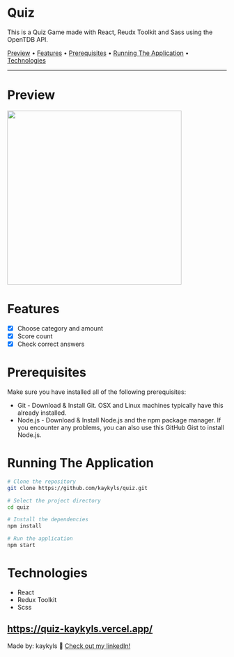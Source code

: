 <div>
<h1>Quiz</h1>
<p>This is a Quiz Game made with React, Reudx Toolkit and Sass using the OpenTDB API.</p>

<p>
  <a href="#preview">Preview</a> •
  <a href="#features">Features</a> •
  <a href="#prerequisites">Prerequisites</a> •
  <a href="#running-the-application">Running The Application</a> •
  <a href="#technologies">Technologies</a>
</p>
</div>

---

# Preview
<a href="https://chat-app-kaykyls.vercel.app/"><img height="400px" width="400px" src="https://cdn.discordapp.com/attachments/766798638139179031/1117212542415163572/quiz.gif"/></a>

# Features
- [x] Choose category and amount
- [x] Score count
- [x] Check correct answers

# Prerequisites
Make sure you have installed all of the following prerequisites:

- Git - Download & Install Git. OSX and Linux machines typically have this already installed.
- Node.js - Download & Install Node.js and the npm package manager. If you encounter any problems, you can also use this GitHub Gist to install Node.js.

# Running The Application
```bash
# Clone the repository
git clone https://github.com/kaykyls/quiz.git

# Select the project directory
cd quiz

# Install the dependencies
npm install

# Run the application
npm start
```

# Technologies
- React
- Redux Toolkit
- Scss


https://quiz-kaykyls.vercel.app/
---
Made by: kaykyls 👋 [Check out my linkedIn!](https://www.linkedin.com/in/devkayky)
